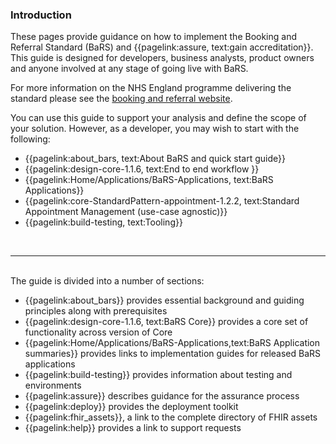 
### Introduction

These pages provide guidance on how to implement the Booking and Referral Standard (BaRS) and {{pagelink:assure, text:gain accreditation}}. This guide is designed for developers, business analysts, product owners and anyone involved at any stage of going live with BaRS. 

For more information on the NHS England programme delivering the standard please see the <a href="https://digital.nhs.uk/services/booking-and-referral-standard" target="_blank">booking and referral website</a>.

You can use this guide to support your analysis and define the scope of your solution. However, as a developer, you may wish to start with the following:

* {{pagelink:about_bars, text:About BaRS and quick start guide}} 
* {{pagelink:design-core-1.1.6, text:End to end workflow }} 
* {{pagelink:Home/Applications/BaRS-Applications, text:BaRS Applications}} 
* {{pagelink:core-StandardPattern-appointment-1.2.2, text:Standard Appointment Management (use-case agnostic)}}
* {{pagelink:build-testing, text:Tooling}} 

<br>
<hr>
<br>
The guide is divided into a number of sections:

* {{pagelink:about_bars}} provides essential background and guiding principles along with prerequisites
* {{pagelink:design-core-1.1.6, text:BaRS Core}} provides a core set of functionality across version of Core
* {{pagelink:Home/Applications/BaRS-Applications,text:BaRS Application summaries}} provides links to implementation guides for released BaRS applications
* {{pagelink:build-testing}} provides information about testing and environments
* {{pagelink:assure}} describes guidance for the assurance process
* {{pagelink:deploy}} provides the deployment toolkit
* {{pagelink:fhir_assets}}, a link to the complete directory of FHIR assets
* {{pagelink:help}} provides a link to support requests



